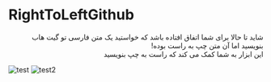 # RightToLeftGithub

<div dir="rtl"> شاید تا حالا برای شما اتفاق افتاده باشد که خواستید یک متن فارسی تو گیت هاب بنویسید اما آن متن چپ به راست بوده! </div> 
<div dir="rtl"> این ابزار به شما کمک می کند که راست به چپ بنویسید  </div>  

![test](https://user-images.githubusercontent.com/16706911/50558655-5c892480-0d05-11e9-90bd-34824da65a4c.PNG)
![test2](https://user-images.githubusercontent.com/16706911/50558656-5d21bb00-0d05-11e9-9cf1-136adee582d9.PNG)
